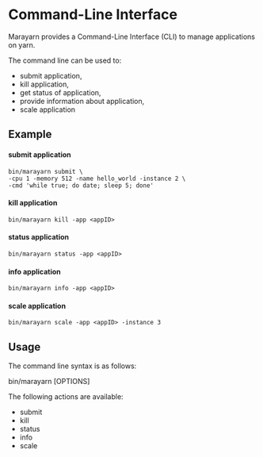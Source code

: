 # Command-Line Interface

Marayarn provides a Command-Line Interface (CLI) to manage applications on yarn. 

The command line can be used to:
- submit application,
- kill application,
- get status of application,
- provide information about application,
- scale application

## Example

#### submit application
```
bin/marayarn submit \
-cpu 1 -memory 512 -name hello_world -instance 2 \
-cmd 'while true; do date; sleep 5; done'
```

#### kill application
```
bin/marayarn kill -app <appID>
```

#### status application
```
bin/marayarn status -app <appID>
```

#### info application
```
bin/marayarn info -app <appID>
```

#### scale application
```
bin/marayarn scale -app <appID> -instance 3
```

## Usage

The command line syntax is as follows:

bin/marayarn <ACTION> [OPTIONS]

The following actions are available:
- submit
- kill
- status
- info
- scale
